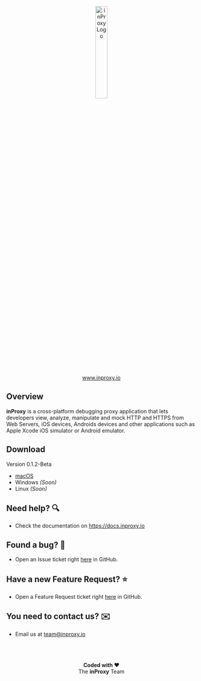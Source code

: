 <div align="center">
    <a href="https://www.inproxy.io">
        <img src="https://assetsinproxy.s3.amazonaws.com/inProxyLogo.svg" alt="inProxy Logo" width="25%" height="auto"/>
    </a>
</div>
<div align="center">
    <a href="https://www.inproxy.io">www.inproxy.io</a>
</div>


## Overview
**inProxy** is a cross-platform debugging proxy application that lets developers view, analyze, manipulate and mock HTTP and HTTPS from Web Servers, iOS devices, Androids devices and other applications such as Apple Xcode iOS simulator or Android emulator.

## Download

Version 0.1.2-Beta
* [macOS](http://download.inproxy.io/macos/inProxy-latest.dmg)
* Windows _(Soon)_
* Linux _(Soon)_

## Need help? 🔍
* Check the documentation on https://docs.inproxy.io

## Found a bug? 🐞
* Open an Issue ticket right [here](https://github.com/inProxyApp/inProxy/issues/new?assignees=&labels=&template=bug_report.md&title=) in GitHub.

## Have a new Feature Request? ⭐️
* Open a Feature Request ticket right [here](https://github.com/inProxyApp/inProxy/issues/new?assignees=&labels=&template=feature_request.md&title=) in GitHub.

## You need to contact us? ✉️
* Email us at team@inproxy.io

<br />
<br />
<br />

<div align="center">
    <strong>Coded with ❤️</strong>
</div>
<div align="center">
    The <strong>inProxy</strong> Team
</div>
